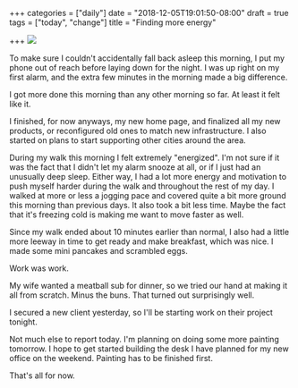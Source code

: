 +++
categories = ["daily"]
date = "2018-12-05T19:01:50-08:00"
draft = true
tags = ["today", "change"]
title = "Finding more energy"

+++
![](/uploads/IMG_8479.JPG)

To make sure I couldn't accidentally fall back asleep this morning, I put my phone out of reach before laying down for the night. I was up right on my first alarm, and the extra few minutes in the morning made a big difference.

I got more done this morning than any other morning so far. At least it felt like it.

I finished, for now anyways, my new home page, and finalized all my new products, or reconfigured old ones to match new infrastructure. I also started on plans to start supporting other cities around the area.

During my walk this morning I felt extremely "energized". I'm not sure if it was the fact that I didn't let my alarm snooze at all, or if I just had an unusually deep sleep. Either way, I had a lot more energy and motivation to push myself harder during the walk and throughout the rest of my day. I walked at more or less a jogging pace and covered quite a bit more ground this morning than previous days. It also took a bit less time. Maybe the fact that it's freezing cold is making me want to move faster as well.

Since my walk ended about 10 minutes earlier than normal, I also had a little more leeway in time to get ready and make breakfast, which was nice. I made some mini pancakes and scrambled eggs.

Work was work.

My wife wanted a meatball sub for dinner, so we tried our hand at making it all from scratch. Minus the buns. That turned out surprisingly well.

I secured a new client yesterday, so I'll be starting work on their project tonight.

Not much else to report today. I'm planning on doing some more painting tomorrow. I hope to get started building the desk I have planned for my new office on the weekend. Painting has to be finished first.

That's all for now.